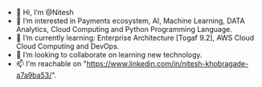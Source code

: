 - 👋 Hi, I’m @Nitesh
- 👀 I’m interested in Payments ecosystem, AI, Machine Learning, DATA Analytics, Cloud Computing and Python Programming Language.
- 🌱 I’m currently learning: Enterprise Architecture [Togaf 9.2], AWS Cloud Cloud Computing and DevOps.
- 💞️ I’m looking to collaborate on learning new technology.
- 📫 I'm reachable on "https://www.linkedin.com/in/nitesh-khobragade-a7a9ba53/".

<!---
Nitesh1804/Nitesh1804 is a ✨ special ✨ repository because its `README.md` (this file) appears on your GitHub profile.
You can click the Preview link to take a look at your changes.
--->
